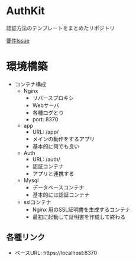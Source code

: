 # AuthKit

認証方法のテンプレートをまとめたリポジトリ

[要件Issue](https://github.com/mattuu0/authkit/issues/1)

# 環境構築
- コンテナ構成
  - Nginx
    - リバースプロキシ
    - Webサーバ
    - 各種ログとり
    - port: 8370
  - app
    - URL: /app/
    - メインの動作をするアプリ
    - 基本的に何でも良い
  - Auth
    - URL: /auth/
    - 認証コンテナ
    - アプリと連携する
  - Mysql
    - データベースコンテナ
    - 基本的には認証コンテナ
  - sslコンテナ
    - Nginx 用のSSL証明書を生成するコンテナ
    - 最初に起動して証明書を作成して終わる

## 各種リンク
- ベースURL: https://localhost:8370